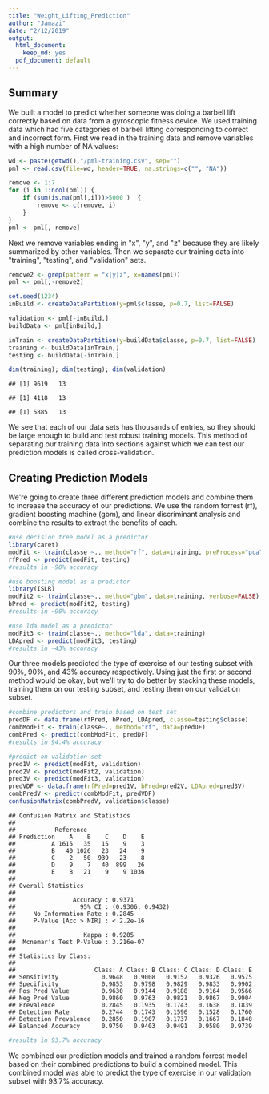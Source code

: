 ```yaml
---
title: "Weight_Lifting_Prediction"
author: "Jamazi"
date: "2/12/2019"
output:
  html_document:
    keep_md: yes
  pdf_document: default
---
```




## Summary

We built a model to predict whether someone was doing a barbell lift correctly based on data from a gyroscopic fitness device. We used training data which had five categories of barbell lifting corresponding to correct and incorrect form. First we read in the training data and remove variables with a high number of NA values:



```r
wd <- paste(getwd(),"/pml-training.csv", sep="")
pml <- read.csv(file=wd, header=TRUE, na.strings=c("", "NA"))

remove <- 1:7
for (i in 1:ncol(pml)) {
    if (sum(is.na(pml[,i]))>5000 )  {
        remove <- c(remove, i)
    }
}
pml <- pml[,-remove]
```

Next we remove variables ending in "x", "y", and "z" because they are likely summarized by other variables. Then we separate our training data into "training", "testing", and "validation" sets.


```r
remove2 <- grep(pattern = "x|y|z", x=names(pml))
pml <- pml[,-remove2]

set.seed(1234)
inBuild <- createDataPartition(y=pml$classe, p=0.7, list=FALSE)

validation <- pml[-inBuild,]
buildData <- pml[inBuild,]

inTrain <- createDataPartition(y=buildData$classe, p=0.7, list=FALSE)
training <- buildData[inTrain,]
testing <- buildData[-inTrain,]

dim(training); dim(testing); dim(validation)
```

```
## [1] 9619   13
```

```
## [1] 4118   13
```

```
## [1] 5885   13
```

We see that each of our data sets has thousands of entries, so they should be large enough to build and test robust training models. This method of separating our training data into sections against which we can test our prediction models is called cross-validation.

## Creating Prediction Models

We're going to create three different prediction models and combine them to increase the accuracy of our predictions. We use the random forrest (rf), gradient boosting machine (gbm), and linear discriminant analysis and combine the results to extract the benefits of each. 


```r
#use decision tree model as a predictor
library(caret)
modFit <- train(classe ~., method="rf", data=training, preProcess="pca")
rfPred <- predict(modFit, testing)
#results in ~90% accuracy

#use boosting model as a predictor
library(ISLR)
modFit2 <- train(classe~., method="gbm", data=training, verbose=FALSE)
bPred <- predict(modFit2, testing)
#results in ~90% accuracy

#use lda model as a predictor
modFit3 <- train(classe~., method="lda", data=training)
LDApred <- predict(modFit3, testing)
#results in ~43% accuracy
```

Our three models predicted the type of exercise of our testing subset with 90%, 90%, and 43% accuracy respectively. Using just the first or second method would be okay, but we'll try to do better by stacking these models, training them on our testing subset, and testing them on our validation subset.


```r
#combine predictors and train based on test set
predDF <- data.frame(rfPred, bPred, LDApred, classe=testing$classe)
combModFit <- train(classe~., method="rf", data=predDF)
combPred <- predict(combModFit, predDF)
#results in 94.4% accuracy

#predict on validation set
pred1V <- predict(modFit, validation)
pred2V <- predict(modFit2, validation)
pred3V <- predict(modFit3, validation)
predVDF <- data.frame(rfPred=pred1V, bPred=pred2V, LDApred=pred3V)
combPredV <- predict(combModFit, predVDF)
confusionMatrix(combPredV, validation$classe)
```

```
## Confusion Matrix and Statistics
## 
##           Reference
## Prediction    A    B    C    D    E
##          A 1615   35   15    9    3
##          B   40 1026   23   24    9
##          C    2   50  939   23    8
##          D    9    7   40  899   26
##          E    8   21    9    9 1036
## 
## Overall Statistics
##                                           
##                Accuracy : 0.9371          
##                  95% CI : (0.9306, 0.9432)
##     No Information Rate : 0.2845          
##     P-Value [Acc > NIR] : < 2.2e-16       
##                                           
##                   Kappa : 0.9205          
##  Mcnemar's Test P-Value : 3.216e-07       
## 
## Statistics by Class:
## 
##                      Class: A Class: B Class: C Class: D Class: E
## Sensitivity            0.9648   0.9008   0.9152   0.9326   0.9575
## Specificity            0.9853   0.9798   0.9829   0.9833   0.9902
## Pos Pred Value         0.9630   0.9144   0.9188   0.9164   0.9566
## Neg Pred Value         0.9860   0.9763   0.9821   0.9867   0.9904
## Prevalence             0.2845   0.1935   0.1743   0.1638   0.1839
## Detection Rate         0.2744   0.1743   0.1596   0.1528   0.1760
## Detection Prevalence   0.2850   0.1907   0.1737   0.1667   0.1840
## Balanced Accuracy      0.9750   0.9403   0.9491   0.9580   0.9739
```

```r
#results in 93.7% accuracy
```

We combined our prediction models and trained a random forrest model based on their combined predictions to build a combined model. This combined model was able to predict the type of exercise in our validation subset with 93.7% accuracy. 
